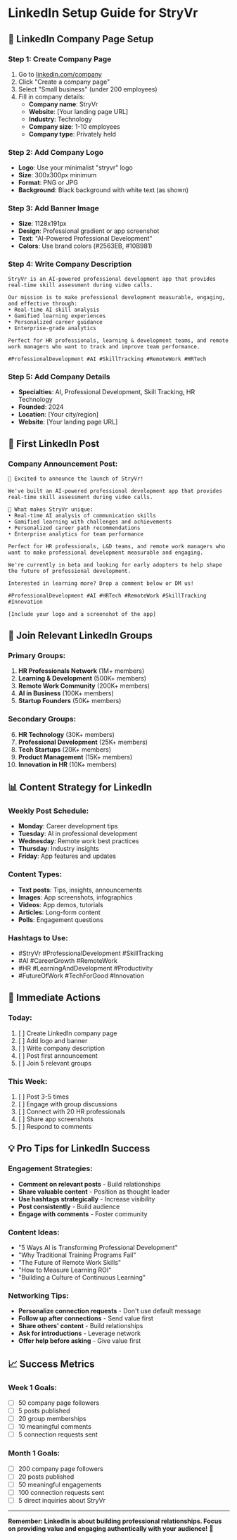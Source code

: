 # LinkedIn Setup Guide for StryVr

## 🎯 **LinkedIn Company Page Setup**

### **Step 1: Create Company Page**
1. Go to [linkedin.com/company](https://linkedin.com/company)
2. Click "Create a company page"
3. Select "Small business" (under 200 employees)
4. Fill in company details:
   - **Company name**: StryVr
   - **Website**: [Your landing page URL]
   - **Industry**: Technology
   - **Company size**: 1-10 employees
   - **Company type**: Privately held

### **Step 2: Add Company Logo**
- **Logo**: Use your minimalist "stryvr" logo
- **Size**: 300x300px minimum
- **Format**: PNG or JPG
- **Background**: Black background with white text (as shown)

### **Step 3: Add Banner Image**
- **Size**: 1128x191px
- **Design**: Professional gradient or app screenshot
- **Text**: "AI-Powered Professional Development"
- **Colors**: Use brand colors (#2563EB, #10B981)

### **Step 4: Write Company Description**
```
StryVr is an AI-powered professional development app that provides real-time skill assessment during video calls. 

Our mission is to make professional development measurable, engaging, and effective through:
• Real-time AI skill analysis
• Gamified learning experiences  
• Personalized career guidance
• Enterprise-grade analytics

Perfect for HR professionals, learning & development teams, and remote work managers who want to track and improve team performance.

#ProfessionalDevelopment #AI #SkillTracking #RemoteWork #HRTech
```

### **Step 5: Add Company Details**
- **Specialties**: AI, Professional Development, Skill Tracking, HR Technology
- **Founded**: 2024
- **Location**: [Your city/region]
- **Website**: [Your landing page URL]

## 📱 **First LinkedIn Post**

### **Company Announcement Post:**
```
🚀 Excited to announce the launch of StryVr!

We've built an AI-powered professional development app that provides real-time skill assessment during video calls. 

🎯 What makes StryVr unique:
• Real-time AI analysis of communication skills
• Gamified learning with challenges and achievements  
• Personalized career path recommendations
• Enterprise analytics for team performance

Perfect for HR professionals, L&D teams, and remote work managers who want to make professional development measurable and engaging.

We're currently in beta and looking for early adopters to help shape the future of professional development.

Interested in learning more? Drop a comment below or DM us!

#ProfessionalDevelopment #AI #HRTech #RemoteWork #SkillTracking #Innovation

[Include your logo and a screenshot of the app]
```

## 👥 **Join Relevant LinkedIn Groups**

### **Primary Groups:**
1. **HR Professionals Network** (1M+ members)
2. **Learning & Development** (500K+ members)
3. **Remote Work Community** (200K+ members)
4. **AI in Business** (100K+ members)
5. **Startup Founders** (50K+ members)

### **Secondary Groups:**
6. **HR Technology** (30K+ members)
7. **Professional Development** (25K+ members)
8. **Tech Startups** (20K+ members)
9. **Product Management** (15K+ members)
10. **Innovation in HR** (10K+ members)

## 📊 **Content Strategy for LinkedIn**

### **Weekly Post Schedule:**
- **Monday**: Career development tips
- **Tuesday**: AI in professional development
- **Wednesday**: Remote work best practices
- **Thursday**: Industry insights
- **Friday**: App features and updates

### **Content Types:**
- **Text posts**: Tips, insights, announcements
- **Images**: App screenshots, infographics
- **Videos**: App demos, tutorials
- **Articles**: Long-form content
- **Polls**: Engagement questions

### **Hashtags to Use:**
- #StryVr #ProfessionalDevelopment #SkillTracking
- #AI #CareerGrowth #RemoteWork
- #HR #LearningAndDevelopment #Productivity
- #FutureOfWork #TechForGood #Innovation

## 🎯 **Immediate Actions**

### **Today:**
1. [ ] Create LinkedIn company page
2. [ ] Add logo and banner
3. [ ] Write company description
4. [ ] Post first announcement
5. [ ] Join 5 relevant groups

### **This Week:**
1. [ ] Post 3-5 times
2. [ ] Engage with group discussions
3. [ ] Connect with 20 HR professionals
4. [ ] Share app screenshots
5. [ ] Respond to comments

## 💡 **Pro Tips for LinkedIn Success**

### **Engagement Strategies:**
- **Comment on relevant posts** - Build relationships
- **Share valuable content** - Position as thought leader
- **Use hashtags strategically** - Increase visibility
- **Post consistently** - Build audience
- **Engage with comments** - Foster community

### **Content Ideas:**
- "5 Ways AI is Transforming Professional Development"
- "Why Traditional Training Programs Fail"
- "The Future of Remote Work Skills"
- "How to Measure Learning ROI"
- "Building a Culture of Continuous Learning"

### **Networking Tips:**
- **Personalize connection requests** - Don't use default message
- **Follow up after connections** - Send value first
- **Share others' content** - Build relationships
- **Ask for introductions** - Leverage network
- **Offer help before asking** - Give value first

## 📈 **Success Metrics**

### **Week 1 Goals:**
- [ ] 50 company page followers
- [ ] 5 posts published
- [ ] 20 group memberships
- [ ] 10 meaningful comments
- [ ] 5 connection requests sent

### **Month 1 Goals:**
- [ ] 200 company page followers
- [ ] 20 posts published
- [ ] 50 meaningful engagements
- [ ] 100 connection requests sent
- [ ] 5 direct inquiries about StryVr

---

**Remember: LinkedIn is about building professional relationships. Focus on providing value and engaging authentically with your audience!** 🎉 